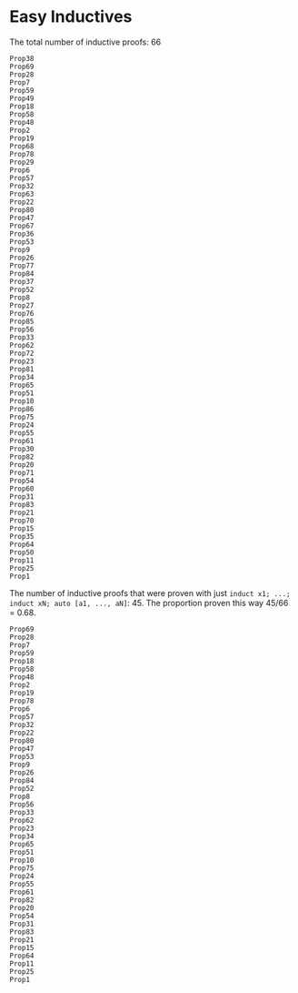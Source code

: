 # Easy Inductives

The total number of inductive proofs: 66

```
Prop38
Prop69
Prop28
Prop7
Prop59
Prop49
Prop18
Prop58
Prop48
Prop2
Prop19
Prop68
Prop78
Prop29
Prop6
Prop57
Prop32
Prop63
Prop22
Prop80
Prop47
Prop67
Prop36
Prop53
Prop9
Prop26
Prop77
Prop84
Prop37
Prop52
Prop8
Prop27
Prop76
Prop85
Prop56
Prop33
Prop62
Prop72
Prop23
Prop81
Prop34
Prop65
Prop51
Prop10
Prop86
Prop75
Prop24
Prop55
Prop61
Prop30
Prop82
Prop20
Prop71
Prop54
Prop60
Prop31
Prop83
Prop21
Prop70
Prop15
Prop35
Prop64
Prop50
Prop11
Prop25
Prop1
```

The number of inductive proofs that were proven with just `induct x1; ...; induct xN; auto [a1, ..., aN]`: 45.
The proportion proven this way 45/66 = 0.68.

```
Prop69
Prop28
Prop7
Prop59
Prop18
Prop58
Prop48
Prop2
Prop19
Prop78
Prop6
Prop57
Prop32
Prop22
Prop80
Prop47
Prop53
Prop9
Prop26
Prop84
Prop52
Prop8
Prop56
Prop33
Prop62
Prop23
Prop34
Prop65
Prop51
Prop10
Prop75
Prop24
Prop55
Prop61
Prop82
Prop20
Prop54
Prop31
Prop83
Prop21
Prop15
Prop64
Prop11
Prop25
Prop1
```